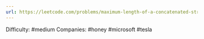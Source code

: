 ```yaml
---
url: https://leetcode.com/problems/maximum-length-of-a-concatenated-string-with-unique-characters
---
```


Difficulty: #medium
Companies: #honey #microsoft #tesla